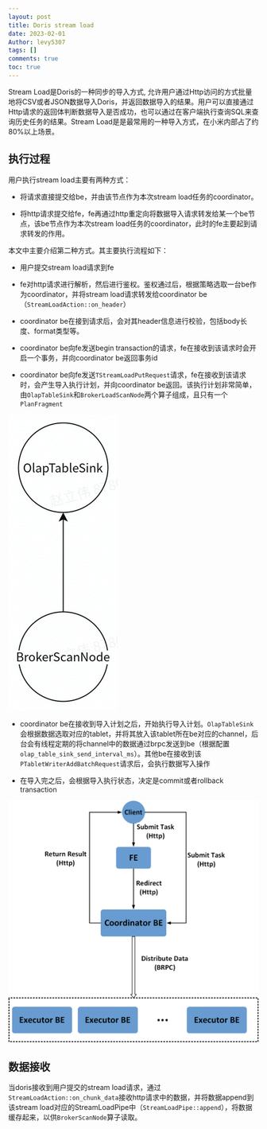 ```yaml
---
layout: post
title: Doris stream load
date: 2023-02-01
Author: levy5307
tags: []
comments: true
toc: true
---
```


Stream Load是Doris的一种同步的导入方式, 允许用户通过Http访问的方式批量地将CSV或者JSON数据导入Doris，并返回数据导入的结果。用户可以直接通过Http请求的返回体判断数据导入是否成功，也可以通过在客户端执行查询SQL来查询历史任务的结果。Stream Load是是最常用的一种导入方式，在小米内部占了约80%以上场景。 

## 执行过程

用户执行stream load主要有两种方式：

- 将请求直接提交给be，并由该节点作为本次stream load任务的coordinator。

- 将http请求提交给fe，fe再通过http重定向将数据导入请求转发给某一个be节点，该be节点作为本次stream load任务的coordinator，此时的fe主要起到请求转发的作用。

本文中主要介绍第二种方式。其主要执行流程如下：

- 用户提交stream load请求到fe

- fe对http请求进行解析，然后进行鉴权。鉴权通过后，根据策略选取一台be作为coordinator，并将stream load请求转发给coordinator be（`StreamLoadAction::on_header`）

- coordinator be在接到请求后，会对其header信息进行校验，包括body长度、format类型等。

- coordinator be向fe发送begin transaction的请求，fe在接收到该请求时会开启一个事务，并向coordinator be返回事务id

- coordinator be向fe发送`TStreamLoadPutRequest`请求，fe在接收到该请求时，会产生导入执行计划，并向coordinator be返回。该执行计划非常简单，由`OlapTableSink`和`BrokerLoadScanNode`两个算子组成，且只有一个`PlanFragment`

![](../images/streamload-plan.jpg)

- coordinator be在接收到导入计划之后，开始执行导入计划。`OlapTableSink`会根据数据选取对应的tablet，并将其放入该tablet所在be对应的channel，后台会有线程定期的将channel中的数据通过brpc发送到be（根据配置`olap_table_sink_send_interval_ms`）。其他be在接收到该`PTabletWriterAddBatchRequest`请求后，会执行数据写入操作

- 在导入完之后，会根据导入执行状态，决定是commit或者rollback transaction

![](../images/stream-load-process.png)

## 数据接收

当doris接收到用户提交的stream load请求，通过`StreamLoadAction::on_chunk_data`接收http请求中的数据，并将数据append到该stream load对应的StreamLoadPipe中（`StreamLoadPipe::append`），将数据缓存起来，以供`BrokerScanNode`算子读取。
